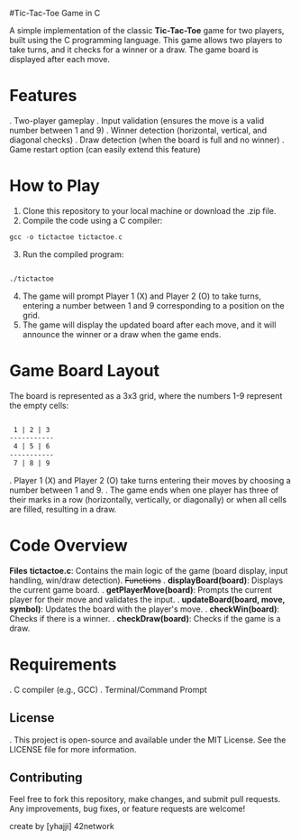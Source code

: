 #Tic-Tac-Toe Game in C 
<br>

A simple implementation of the classic **Tic-Tac-Toe** game for two players, built using the C programming language. This game allows two players to take turns, and it checks for a winner or a draw. The game board is displayed after each move.

# Features
. Two-player gameplay
. Input validation (ensures the move is a valid number between 1 and 9)
. Winner detection (horizontal, vertical, and diagonal checks)
. Draw detection (when the board is full and no winner)
. Game restart option (can easily extend this feature)
# How to Play
1. Clone this repository to your local machine or download the .zip file.
2. Compile the code using a C compiler:
```c
gcc -o tictactoe tictactoe.c
```
3. Run the compiled program:
```bash

./tictactoe
```
4. The game will prompt Player 1 (X) and Player 2 (O) to take turns, entering a number between 1 and 9 corresponding to a position on the grid.
5. The game will display the updated board after each move, and it will announce the winner or a draw when the game ends.
# Game Board Layout
The board is represented as a 3x3 grid, where the numbers 1-9 represent the empty cells:


```markdown

 1 | 2 | 3
-----------
 4 | 5 | 6
-----------
 7 | 8 | 9
 ```
. Player 1 (X) and Player 2 (O) take turns entering their moves by choosing a number between 1 and 9.
. The game ends when one player has three of their marks in a row (horizontally, vertically, or diagonally) or when all cells are filled, resulting in a draw.
# Code Overview
**Files**
**tictactoe.c**: Contains the main logic of the game (board display, input handling, win/draw detection).
~~Functions~~
. **displayBoard(board)**: Displays the current game board.
. **getPlayerMove(board)**: Prompts the current player for their move and validates the input.
. **updateBoard(board, move, symbol)**: Updates the board with the player's move.
. **checkWin(board)**: Checks if there is a winner.
. **checkDraw(board)**: Checks if the game is a draw.
# Requirements
. C compiler (e.g., GCC)
. Terminal/Command Prompt
## License
. This project is open-source and available under the MIT License. See the LICENSE file for more information.

## Contributing
Feel free to fork this repository, make changes, and submit pull requests. Any improvements, bug fixes, or feature requests are welcome!


create by [yhajji] 42network 